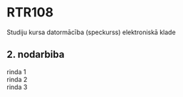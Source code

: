 # RTR108
Studiju kursa datormācība (speckurss) elektroniskā klade
## 2. nodarbiba 
rinda 1   
rinda 2  
rinda 3  
